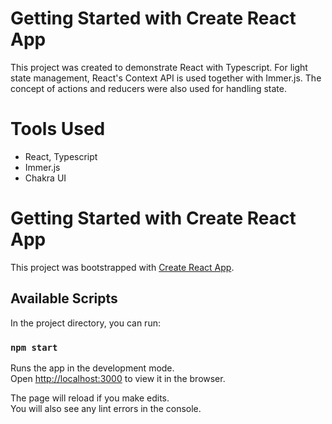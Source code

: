 # Getting Started with Create React App

This project was created to demonstrate React with Typescript. 
For light state management, React's Context API is used together with Immer.js.
The concept of actions and reducers were also used for handling state.

# Tools Used

- React, Typescript
- Immer.js
- Chakra UI

# Getting Started with Create React App

This project was bootstrapped with [Create React App](https://github.com/facebook/create-react-app).

## Available Scripts

In the project directory, you can run:

### `npm start`

Runs the app in the development mode.\
Open [http://localhost:3000](http://localhost:3000) to view it in the browser.

The page will reload if you make edits.\
You will also see any lint errors in the console.
